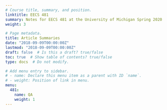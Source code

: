 ```yaml
---
# Course title, summary, and position.
linktitle: EECS 481
summary: Notes for EECS 481 at the University of Michigan Spring 2020
weight: 3

# Page metadata.
title: Article Summaries
date: "2018-09-09T00:00:00Z"
lastmod: "2018-09-09T00:00:00Z"
draft: false  # Is this a draft? true/false
toc: true  # Show table of contents? true/false
type: docs  # Do not modify.

# Add menu entry to sidebar.
# - name: Declare this menu item as a parent with ID `name`.
# - weight: Position of link in menu.
menu:
  481:
    name: QA
    weight: 1
---
```

